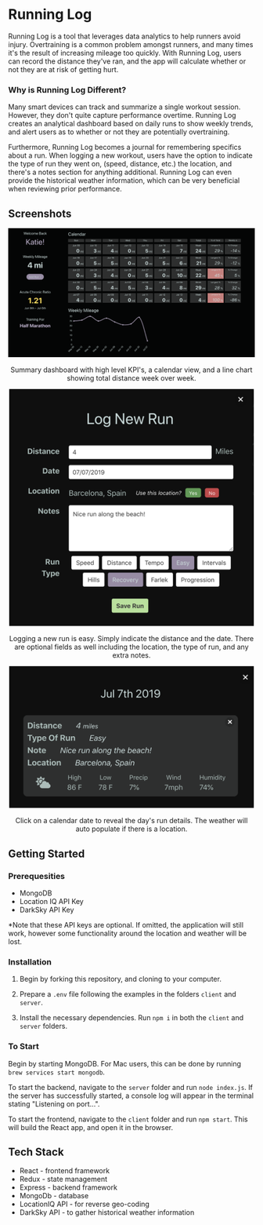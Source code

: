 # Running Log

Running Log is a tool that leverages data analytics to help runners avoid injury. Overtraining is a common problem amongst runners, and many times it's the result of increasing mileage too quickly. With Running Log, users can record the distance they've ran, and the app will calculate whether or not they are at risk of getting hurt.

### Why is Running Log Different?

Many smart devices can track and summarize a single workout session. However, they don't quite capture performance overtime. Running Log creates an analytical dashboard based on daily runs to show weekly trends, and alert users as to whether or not they are potentially overtraining. 

Furthermore, Running Log becomes a journal for remembering specifics about a run. When logging a new workout, users have the option to indicate the type of run they went on, (speed, distance, etc.) the location, and there's a notes section for anything additional. Running Log can even provide the historical weather information, which can be very beneficial when reviewing prior performance.


## Screenshots

<p align="center">
    <img src="images/running-log-dashboard.png" width="775px" />
    <p align="center" font-style="italic">Summary dashboard with high level KPI's, a calendar view, and a line chart showing total distance week over week.</p>
</p>

<p align="center">
    <img src="images/running-log-addRun.png" width="500px"/>
    <p align="center" font-style="italic">Logging a new run is easy. Simply indicate the distance and the date. There are optional fields as well including the location, the type of run, and any extra notes.</p>
</p>

<p align="center">
    <img src="images/running-log-day-view.png" width="500px"/>
    <p align="center" font-style="italic">Click on a calendar date to reveal the day's run details. The weather will auto populate if there is a location.</p>
</p>


## Getting Started

### Prerequesities
* MongoDB
* Location IQ API Key
* DarkSky API Key

*Note that these API keys are optional. If omitted, the application will still work, however some functionality around the location and weather will be lost.


### Installation

1. Begin by forking this repository, and cloning to your computer. 

2. Prepare a `.env` file following the examples in the folders `client` and `server`. 

3. Install the necessary dependencies.
Run `npm i` in both the `client` and `server` folders.


### To Start
Begin by starting MongoDB. For Mac users, this can be done by running `brew services start mongodb`.

To start the backend, navigate to the `server` folder and run `node index.js`. If the server has successfully started, a console log will appear in the terminal stating "Listening on port...".

To start the frontend, navigate to the `client` folder and run `npm start`. This will build the React app, and open it in the browser.



## Tech Stack

* React - frontend framework
* Redux - state management
* Express - backend framework
* MongoDb - database
* LocationIQ API - for reverse geo-coding
* DarkSky API - to gather historical weather information



